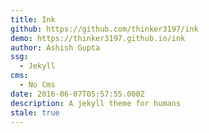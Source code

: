 ```yaml
---
title: Ink
github: https://github.com/thinker3197/ink
demo: https://thinker3197.github.io/ink
author: Ashish Gupta
ssg:
  - Jekyll
cms:
  - No Cms
date: 2016-06-07T05:57:55.000Z
description: A jekyll theme for humans
stale: true
---
```

